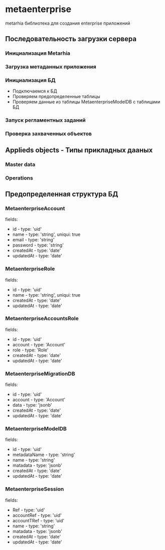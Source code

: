 # metaenterprise
metarhia библиотека для создания enterprise приложений

## Последовательность загрузки сервера

### Инициализация Metarhia

### Загрузка метаданных приложения

### Инициализация БД

  * Подключаемся к БД
  * Проверяем предопределенные таблицы
  * Проверяем данные из таблицы MetaenterpriseModelDB с таблицами БД 

### Запуск регламентных заданий

### Проверка захваченных объектов



## Applieds objects - Типы прикладных дааных

### Master data

### Operations

## Предопределенная структура БД

### MetaenterpriseAccount

fields:
  * id - type: 'uid'
  * name -  type: 'string', uniqui: true
  * email -  type: 'string'
  * password -  type: 'string'
  * createdAt - type: 'date'
  * updatedAt - type: 'date'

### MetaenterpriseRole

fields:
  * id - type: 'uid'
  * name -  type: 'string', uniqui: true
  * createdAt - type: 'date'
  * updatedAt - type: 'date'

### MetaenterpriseAccountsRole

fields:
  * id - type: 'uid'
  * account -  type: 'Account'
  * role -  type: 'Role'
  * createdAt - type: 'date'
  * updatedAt - type: 'date'

### MetaenterpriseMigrationDB

fields:
  * id - type: 'uid'
  * account -  type: 'Account'
  * data -  type: 'jsonb'
  * createdAt - type: 'date'
  * updatedAt - type: 'date'

### MetaenterpriseModelDB

fields:
  * id - type: 'uid'
  * metadataName -  type: 'string'
  * name -  type: 'string'
  * matadata -  type: 'jsonb'
  * createdAt - type: 'date'
  * updatedAt - type: 'date'

### MetaenterpriseSession

fields:
  * Ref - type: 'uid'
  * accountRef -  type: 'uid'
  * accountTRef -  type: 'uid'
  * name -  type: 'string'
  * matadata -  type: 'jsonb'
  * createdAt - type: 'date'
  * updatedAt - type: 'date'


